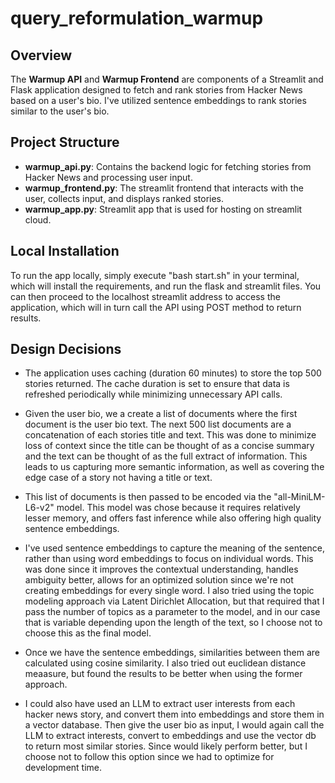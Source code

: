 # query_reformulation_warmup

## Overview

The **Warmup API** and **Warmup Frontend** are components of a Streamlit and Flask application designed to fetch and rank stories from Hacker News based on a user's bio. I've utilized sentence embeddings to rank stories similar to the user's bio.

## Project Structure

- **warmup_api.py**: Contains the backend logic for fetching stories from Hacker News and processing user input.
- **warmup_frontend.py**: The streamlit frontend that interacts with the user, collects input, and displays ranked stories.
- **warmup_app.py**: Streamlit app that is used for hosting on streamlit cloud.

## Local Installation
To run the app locally, simply execute "bash start.sh" in your terminal, which will install the requirements, and run the flask and streamlit files. You can then proceed to the localhost streamlit address to access the application, which will in turn call the API using POST method to return results.

## Design Decisions

* The application uses caching (duration 60 minutes) to store the top 500 stories returned. The cache duration is set to ensure that data is refreshed periodically while minimizing unnecessary API calls. 

* Given the user bio, we a create a list of documents where the first document is the user bio text. The next 500 list documents are a concatenation of each stories title and text. This was done to minimize loss of context since the title can be thought of as a concise summary and the text can be thought of as the full extract of information. This leads to us capturing more semantic information, as well as covering the edge case of a story not having a title or text.

* This list of documents is then passed to be encoded via the "all-MiniLM-L6-v2" model. This model was chose because it requires relatively lesser memory, and offers fast inference while also offering high quality sentence embeddings.

* I've used sentence embeddings to capture the meaning of the sentence, rather than using word embeddings to focus on individual words. This was done since it improves the contextual understanding, handles ambiguity better, allows for an optimized solution since we're not creating embeddings for every single word. I also tried using the topic modeling approach via Latent Dirichlet Allocation, but that required that I pass the number of topics as a parameter to the model, and in our case that is variable depending upon the length of the text, so I choose not to choose this as the final model.

* Once we have the sentence embeddings, similarities between them are calculated using cosine similarity. I also tried out euclidean distance meaasure, but found the results to be better when using the former approach.

* I could also have used an LLM to extract user interests from each hacker news story, and convert them into embeddings and store them in a vector database. Then give the user bio as input, I would again call the LLM to extract interests, convert to embeddings and use the vector db to return most similar stories. Since would likely perform better, but I choose not to follow this option since we had to optimize for development time.